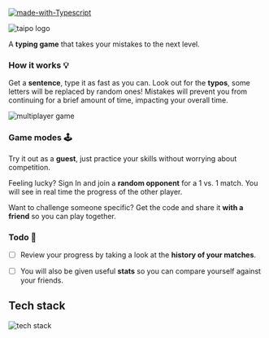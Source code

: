 [![made-with-Typescript](https://img.shields.io/badge/Made%20with-Typescript-3178C6.svg)](https://www.typescriptlang.org/)


<img src="https://i.imgur.com/BC3oKJI.png" style="display:block; margin: 1em auto;" alt="taipo logo"/>

A **typing game** that takes your mistakes to the next level.

### How it works 💡

Get a **sentence**, type it as fast as you can.
Look out for the **typos**, some letters will be replaced by random ones!
Mistakes will prevent you from continuing for a brief amount of time, impacting your overall time.

<img src="https://i.imgur.com/9Y4OgVU.png" style="display:block; margin: 1em auto;" alt="multiplayer game"/>

### Game modes 🕹

Try it out as a **guest**, just practice your skills without worrying about competition.

Feeling lucky? Sign In and join a **random opponent** for a 1 vs. 1 match. You will see in real time the progress of the other player.

Want to challenge someone specific? Get the code and share it **with a friend** so you can play together.

### Todo 📃

- [ ] Review your progress by taking a look at the **history of your matches**.
- [ ] You will also be given useful **stats** so you can compare yourself against your friends.


## Tech stack

<img src="https://i.imgur.com/3BNdWPd.png" style="display:block; margin: 1em auto;" alt="tech stack"/>

